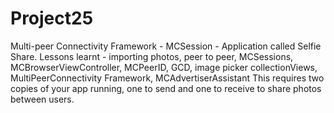 # Project25
Multi-peer Connectivity Framework - MCSession - Application called Selfie Share.
Lessons learnt - importing photos, peer to peer, MCSessions, MCBrowserViewController, MCPeerID, GCD, image picker
collectionViews, MultiPeerConnectivity Framework, MCAdvertiserAssistant 
This requires two copies of your app running, one to send and one to receive to share photos between users.
